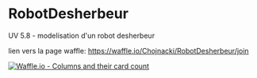 # RobotDesherbeur
UV 5.8 - modelisation d'un robot desherbeur

lien vers la page waffle: https://waffle.io/Chojnacki/RobotDesherbeur/join

[![Waffle.io - Columns and their card count](https://badge.waffle.io/Chojnacki/RobotDesherbeur.svg?columns=all)](https://waffle.io/Chojnacki/RobotDesherbeur) 

